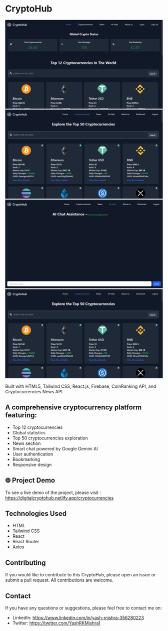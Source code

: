 # CryptoHub

<img src="src/assets/Screenshot (398).png">

<img src="src/assets/Screenshot (401).png">

<img src="src/assets/Screenshot (400).png">

<img src="src/assets/Screenshot (401).png">


Built with HTML5, Tailwind CSS, React.js, Firebase, CoinRanking API, and Cryptocurrencies News API.


## A comprehensive cryptocurrency platform featuring:
- Top 12 cryptocurrencies
- Global statistics
- Top 50 cryptocurrencies exploration
- News section
- Smart chat powered by Google Gemini AI
- User authentication
- Bookmarking
- Responsive design


## 🌐 Project Demo 

To see a live demo of the project, please visit : https://digitalcryptohub.netlify.app/cryptocurrencies

## Technologies Used

- HTML
- Tailwind CSS
- React
- React Router
- Axios


## Contributing

If you would like to contribute to this CryptoHub, please open an issue or submit a pull request. All contributions are welcome.


## Contact 

If you have any questions or suggestions, please feel free to contact me on:

- LinkedIn: https://www.linkedin.com/in/yash-mishra-356280223
- Twitter: https://twitter.com/YashRKMishra1

